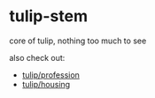 # tulip-stem

core of tulip, nothing too much to see

also check out:
- [tulip/profession](https://github.com/tulip-mc/profession)
- [tulip/housing](https://github.com/tulip-mc/housing)